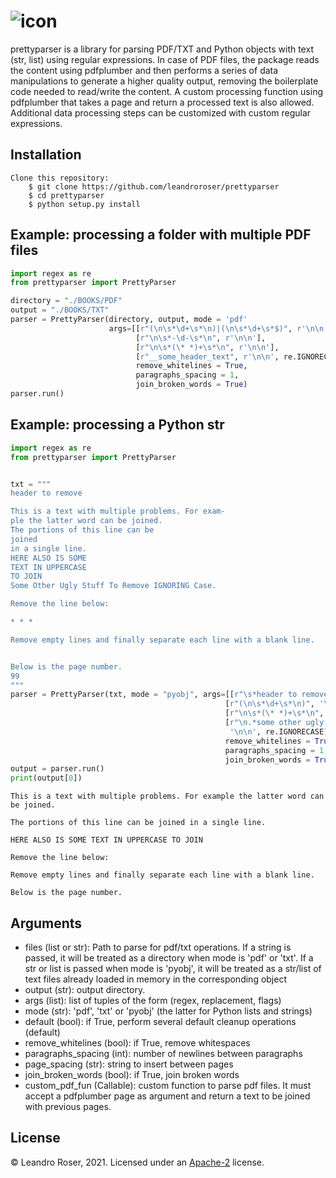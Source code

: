 
![icon](https://user-images.githubusercontent.com/10769732/140857203-e0580717-52c3-4cdd-affc-00ad5bf0a526.png)
===========


prettyparser is a library for parsing PDF/TXT and Python objects with text (str, list) using regular expressions. 
In case of PDF files, the package reads the content using pdfplumber and then performs a series of
data manipulations to generate a higher quality output, removing the boilerplate code needed to read/write the content. A custom processing function using pdfplumber that takes a page and return a processed text is also allowed. Additional data processing steps can be customized with custom regular expressions.


## Installation

```
Clone this repository:
    $ git clone https://github.com/leandroroser/prettyparser
    $ cd prettyparser
    $ python setup.py install
```

## Example: processing a folder with multiple PDF files

```Python
import regex as re
from prettyparser import PrettyParser

directory = "./BOOKS/PDF"
output = "./BOOKS/TXT"
parser = PrettyParser(directory, output, mode = 'pdf' 
                      args=[[r"(\n\s*\d+\s*\n)|(\n\s*\d+\s*$)", r'\n\n'],
                            [r"\n\s*-\d-\s*\n", r'\n\n'], 
                            [r"\n\s*(\* *)+\s*\n", r'\n\n'],
                            [r"__some_header_text", r'\n\n', re.IGNORECASE]],
                            remove_whitelines = True,
                            paragraphs_spacing = 1,
                            join_broken_words = True)
parser.run()
```

## Example: processing a Python str

```Python
import regex as re
from prettyparser import PrettyParser


txt = """
header to remove

This is a text with multiple problems. For exam-
ple the latter word can be joined. 
The portions of this line can be
joined
in a single line.
HERE ALSO IS SOME
TEXT IN UPPERCASE
TO JOIN
Some Other Ugly Stuff To Remove IGNORING Case. 

Remove the line below:

* * * 

Remove empty lines and finally separate each line with a blank line.


Below is the page number.
99
"""
parser = PrettyParser(txt, mode = "pyobj", args=[[r"\s*header to remove\s*\n",r""],
                                                [r"(\n\s*\d+\s*\n)", '\n\n'],
                                                [r"\n\s*(\* *)+\s*\n", '\n\n'],
                                                [r"\n.*some other ugly stuff.*", 
                                                 '\n\n', re.IGNORECASE]],
                                                remove_whitelines = True,
                                                paragraphs_spacing = 1,
                                                join_broken_words = True)
output = parser.run()
print(output[0])
```

```
This is a text with multiple problems. For example the latter word can be joined.

The portions of this line can be joined in a single line.

HERE ALSO IS SOME TEXT IN UPPERCASE TO JOIN

Remove the line below: 

Remove empty lines and finally separate each line with a blank line.

Below is the page number.
```

Arguments
---------
- files (list or str): Path to parse for pdf/txt operations. If a string is passed, it will be treated as a directory when mode is 'pdf' or 'txt'. If a str or list is passed when mode is 'pyobj', it will be treated as a str/list of text files already loaded in memory in the corresponding object
- output (str): output directory.
- args (list): list of tuples of the form (regex, replacement, flags)
- mode (str): 'pdf', 'txt' or 'pyobj' (the latter for Python lists and strings)
- default (bool): if True, perform several default cleanup operations (default)
- remove_whitelines (bool): if True, remove whitespaces
- paragraphs_spacing (int): number of newlines between paragraphs
- page_spacing (str): string to insert between pages
- join_broken_words (bool): if True, join broken words
- custom_pdf_fun (Callable): custom function to parse pdf files.
  It must accept a pdfplumber page as argument and return a text to be joined with previous pages.

License
-------
© Leandro Roser, 2021. Licensed under an [Apache-2](https://github.com/leandroroser/prettyparser/blob/main/LICENSE) license.


